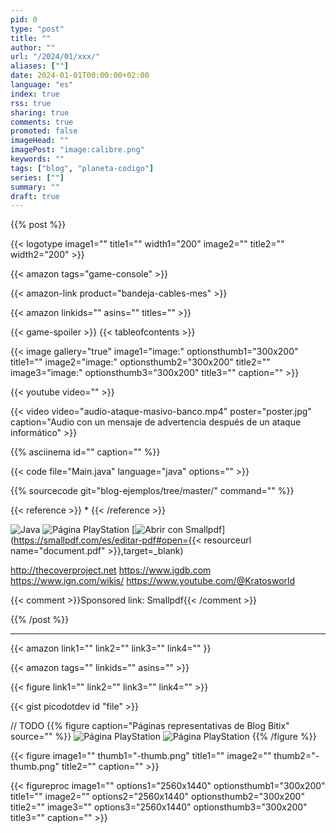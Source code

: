 ```yaml
---
pid: 0
type: "post"
title: ""
author: ""
url: "/2024/01/xxx/"
aliases: [""]
date: 2024-01-01T00:00:00+02:00
language: "es"
index: true
rss: true
sharing: true
comments: true
promoted: false
imageHead: ""
imagePost: "image:calibre.png"
keywords: ""
tags: ["blog", "planeta-codigo"]
series: [""]
summary: ""
draft: true
---
```


{{% post %}}

{{< logotype image1="" title1="" width1="200" image2="" title2="" width2="200" >}}

{{< amazon
    tags="game-console" >}}

{{< amazon-link product="bandeja-cables-mes" >}}

{{< amazon
    linkids=""
    asins=""
    titles="" >}}

{{< game-spoiler >}}
{{< tableofcontents >}}

{{< image
    gallery="true"
    image1="image:" optionsthumb1="300x200" title1=""
    image2="image:" optionsthumb2="300x200" title2=""
    image3="image:" optionsthumb3="300x200" title3=""
    caption="" >}}

{{< youtube
    video="" >}}

{{< video
    video="audio-ataque-masivo-banco.mp4" poster="poster.jpg"
    caption="Audio con un mensaje de advertencia después de un ataque informático" >}}

{{% asciinema id="" caption="" %}}

{{< code file="Main.java" language="java" options="" >}}

{{% sourcecode git="blog-ejemplos/tree/master/" command="" %}}

{{< reference >}}
*
{{< /reference >}}

![](url=logotype:java.svg:java.svg,size=200x200,gallery=true "Java")
![](url=resource:playstation-1.png,size=200x200,gallery=true "Página PlayStation")
[![](url=asset:/assets/images/misc/open-with-smallpdf-es.svg,size=200x40 "Abrir con Smallpdf")](https://smallpdf.com/es/editar-pdf#open={{< resourceurl name="document.pdf" >}},target=_blank)

http://thecoverproject.net
https://www.igdb.com
https://www.ign.com/wikis/
https://www.youtube.com/@Kratosworld

{{< comment >}}Sponsored link: Smallpdf{{< /comment >}}

{{% /post %}}

---

{{< amazon
    link1=""
    link2=""
    link3=""
    link4="" }}

{{< amazon
    tags=""
    linkids=""
    asins="" >}}

{{< figure
    link1=""
    link2=""
    link3=""
    link4="" >}}

{{< gist picodotdev id "file" >}}

// TODO
{{% figure caption="Páginas representativas de Blog Bitix" source="" %}}
    ![](url=resource:playstation-1.png,size=300x200,gallery=true "Página PlayStation")
    ![](url=resource:playstation-2.png,size=300x200,gallery=true "Página PlayStation")
{{% /figure %}}

{{< figure
    image1="" thumb1="-thumb.png" title1=""
    image2="" thumb2="-thumb.png" title2=""
    caption="" >}}

{{< figureproc
    image1="" options1="2560x1440" optionsthumb1="300x200" title1=""
    image2="" options2="2560x1440" optionsthumb2="300x200" title2=""
    image3="" options3="2560x1440" optionsthumb3="300x200" title3=""
    caption="" >}}
